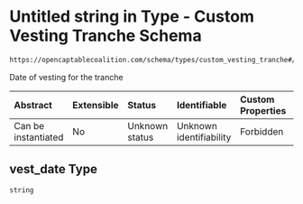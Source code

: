 # Untitled string in Type - Custom Vesting Tranche Schema

```txt
https://opencaptablecoalition.com/schema/types/custom_vesting_tranche#/properties/vest_date
```

Date of vesting for the tranche

| Abstract            | Extensible | Status         | Identifiable            | Custom Properties | Additional Properties | Access Restrictions | Defined In                                                                                                      |
| :------------------ | :--------- | :------------- | :---------------------- | :---------------- | :-------------------- | :------------------ | :-------------------------------------------------------------------------------------------------------------- |
| Can be instantiated | No         | Unknown status | Unknown identifiability | Forbidden         | Allowed               | none                | [CustomVestingTranche.schema.json*](../../schema/types/CustomVestingTranche.schema.json "open original schema") |

## vest_date Type

`string`
